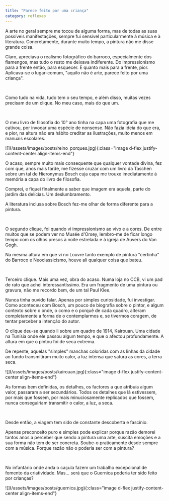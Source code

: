 ```yaml
---
title: "Parece feito por uma criança"
category: reflexao
---
```


A arte no geral sempre me tocou de alguma forma, mas de todas as suas possíveis manifestações, sempre fui sensível particularmente à música e à literatura. Concretamente, durante muito tempo, a pintura não me disse grande coisa.

Claro, apreciava o realismo fotográfico do barroco, especialmente dos flamengos, mas tudo o resto me deixava indiferente. Do impressionismo para a frente então, para esquecer. E quanto mais para a frente, pior. Aplicava-se o lugar-comum, "aquilo não é arte, parece feito por uma criança".

<br/>

Como tudo na vida, tudo tem o seu tempo, e além disso, muitas vezes precisam de um clique.
No meu caso, mais do que um.

<br/>

O meu livro de filosofia do 10° ano tinha na capa uma fotografia que me cativou, por invocar uma espécie de nonsense. Não fazia ideia do que era, e pior, na altura não era hábito creditar as ilustrações, muito menos em manuais escolares.

<span class="container d-flex">
<span class="col">
	<span class="row">
		<span class="col-sm">
			<span class="row">![](/assets/images/posts/reino_porques.jpg){:class="image d-flex justify-content-center align-items-end"}</span>	
		</span>
	</span>
</span>
</span>

<br/>

O acaso, sempre muito mais consequente que qualquer vontade divina, fez com que, anos mais tarde, me fizesse cruzar com um livro da Taschen sobre um tal de Hieronymus Bosch cuja capa me trouxe imediatamente à memória a capa do livro de filosofia.

Comprei, e fiquei finalmente a saber que imagem era aquela, parte do jardim das delícias. Um deslumbramento.

A literatura inclusa sobre Bosch fez-me olhar de forma diferente para a pintura.

<br/>

O segundo clique, foi quando vi impressionismo ao vivo e a cores. De entre muitos que se podem ver no Musée d'Orsey, lembro-me de ficar longo tempo com os olhos presos à noite estrelada e à igreja de Auvers do Van Gogh.

Na mesma altura em que vi no Louvre tanto exemplo de pintura "certinha" do Barroco e Neoclassicismo, houve ali qualquer coisa que bateu.

<br/>

Terceiro clique. Mais uma vez, obra do acaso. Numa loja no CCB, vi um pad de rato que achei interessantíssimo. Era um fragmento de uma pintura ou gravura, não me recordo bem, de um tal Paul Klee.

Nunca tinha ouvido falar. Apenas por simples curiosidade, fui investigar. Como aconteceu com Bosch, um pouco de biografia sobre o pintor, e algum contexto sobre o onde, o como e o porquê de cada quadro, alteram completamente a forma de o contemplarmos e, se tivermos coragem, de tentar perceber a intenção do autor.

O clique deu-se quando li sobre um quadro de 1914, Kairouan. Uma cidade na Tunísia onde ele passou algum tempo, e que o afectou profundamente. A altura em que o pintou foi de seca extrema.

De repente, aquelas "simples" manchas coloridas com as linhas da cidade ao fundo transmitiram muito calor, a luz intensa que satura as cores, a terra seca.

<span class="container d-flex">
<span class="col">
	<span class="row">
		<span class="col-sm">
			<span class="row">![](/assets/images/posts/kairouan.jpg){:class="image d-flex justify-content-center align-items-end"}</span>	
		</span>
	</span>
</span>
</span>

<br/>

As formas bem definidas, os detalhes, os factores a que atribuía algum valor, passaram a ser secundários. Todos os detalhes que lá estivessem, por mais que fossem, por mais minuciosamente replicados que fossem, nunca conseguiriam transmitir o calor, a luz, a seca.

<br/>

Desde então, a viagem tem sido de constante descoberta e fascínio.

Apenas preconceito puro e simples pode explicar porque razão demorei tantos anos a perceber que sendo a pintura uma arte, suscita emoções e a sua forma não tem de ser concreta. Soube-o praticamente desde sempre com a música. Porque razão não o poderia ser com a pintura?

<br/>

No infantário onde anda o caçula fazem um trabalho excepcional de fomento da criatividade. Mas... será que o Guernica poderia ter sido feito por crianças?

<span class="container d-flex">
<span class="col">
	<span class="row">
		<span class="col-sm">
			<span class="row">![](/assets/images/posts/guernica.jpg){:class="image d-flex justify-content-center align-items-end"}</span>	
		</span>
	</span>
</span>
</span>
